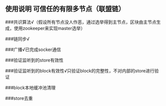 ## 使用说明 可信任的有限多节点（联盟链）
 
###共识算法√（假设所有节点没人作恶，通过选举得到主节点，区块由主节点生成，使用zookeeper来实现master选举）
 
###链同步√ 

###广播√已完成socker通信

###验证监听到的store有效性
 
###验证监听到的block有效性√只验证block的完整性，不对内部的store进行验证
 
###block本地缓冲池清理
 
###store去重 